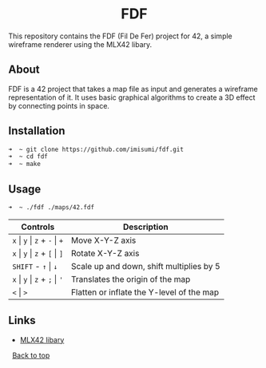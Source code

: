 <h1 align="center">FDF</h1>

This repository contains the FDF (Fil De Fer) project for 42, a simple wireframe renderer using the MLX42 libary.

## About ##

FDF is a 42 project that takes a map file as input and generates a wireframe representation of it. It uses basic graphical algorithms to create a 3D effect by connecting points in space.

## Installation

```bash 
➜  ~ git clone https://github.com/imisumi/fdf.git
➜  ~ cd fdf
➜  ~ make
```

## Usage ##

```bash 
➜  ~ ./fdf ./maps/42.fdf
```

| Controls | Description |
| ------------ | ------------ |
| `x` \| `y` \| `z` + `-` \| `+` | Move X-Y-Z axis |
| `x` \| `y` \| `z` + `[` \| `]` | Rotate X-Y-Z axis |
| `SHIFT` - `↑` \| `↓` | Scale up and down, shift multiplies by 5 |
| `x` \| `y` \| `z` + `;` \| `'` | Translates the origin of the map |
| `<` \| `>` | Flatten or inflate the Y-level of the map |


## Links ##

- [MLX42 libary](https://github.com/codam-coding-college/MLX42)



&#xa0;
<a href="#top">Back to top</a>
